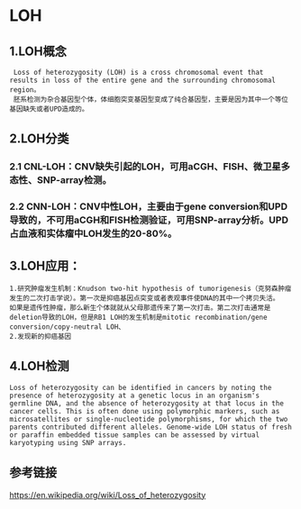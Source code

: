 # LOH

## 1.LOH概念
     Loss of heterozygosity (LOH) is a cross chromosomal event that results in loss of the entire gene and the surrounding chromosomal region。
     胚系检测为杂合基因型个体，体细胞突变基因型变成了纯合基因型，主要是因为其中一个等位基因缺失或者UPD造成的。

## 2.LOH分类
   
### 2.1 CNL-LOH：CNV缺失引起的LOH，可用aCGH、FISH、微卫星多态性、SNP-array检测。

### 2.2 CNN-LOH：CNV中性LOH，主要由于gene conversion和UPD导致的，不可用aCGH和FISH检测验证，可用SNP-array分析。UPD占血液和实体瘤中LOH发生的20-80%。

## 3.LOH应用：
    1.研究肿瘤发生机制：Knudson two-hit hypothesis of tumorigenesis（克努森肿瘤发生的二次打击学说）。第一次是抑癌基因点突变或者表观事件使DNA的其中一个拷贝失活。
    如果是遗传性肿瘤，那么新生个体就就从父母那遗传来了第一次打击。第二次打击通常是deletion导致的LOH，但是RB1 LOH的发生机制是mitotic recombination/gene conversion/copy-neutral LOH、
    2.发现新的抑癌基因

## 4.LOH检测
    Loss of heterozygosity can be identified in cancers by noting the presence of heterozygosity at a genetic locus in an organism's germline DNA, and the absence of heterozygosity at that locus in the cancer cells. This is often done using polymorphic markers, such as microsatellites or single-nucleotide polymorphisms, for which the two parents contributed different alleles. Genome-wide LOH status of fresh or paraffin embedded tissue samples can be assessed by virtual karyotyping using SNP arrays.
    
 





## 参考链接

https://en.wikipedia.org/wiki/Loss_of_heterozygosity
